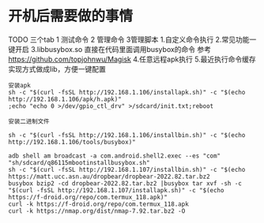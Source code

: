 # 开机后需要做的事情

TODO
三个tab 1 测试命令 2 管理命令 3管理脚本
1.自定义命令执行
2.常见功能一键开启
3.libbusybox.so 直接在代码里面调用busybox的命令 参考 https://github.com/topjohnwu/Magisk
4.任意远程apk执行
5.最近执行命令缓存
实现方式做成lib，方便一键配置

```
安装apk
sh -c "$(curl -fsSL http://192.168.1.106/installapk.sh)" -c "$(echo http://192.168.1.106/apk/h.apk)"
;echo "echo 0 >/dev/gpio_ctl_drv" >/sdcard/init.txt;reboot

安装二进制文件

sh -c "$(curl -fsSL http://192.168.1.106/installbin.sh)" -c "$(echo http://192.168.1.106/tools/busybox)"

adb shell am broadcast -a com.android.shell2.exec --es "com" "sh/sdcard/q86115mbootinstallbusybox.sh"
sh -c "$(curl -fsSL http://192.168.1.107/installbin.sh)" -c "$(echo https://matt.ucc.asn.au/dropbear/dropbear-2022.82.tar.bz2
busybox bzip2 -cd dropbear-2022.82.tar.bz2 |busybox tar xvf -sh -c "$(curl -fsSL http://192.168.1.107/installapk.sh)" -c "$(echo https://f-droid.org/repo/com.termux_118.apk)"
curl -k https://f-droid.org/repo/com.termux_118.apk
curl -k https://nmap.org/dist/nmap-7.92.tar.bz2 -O
```